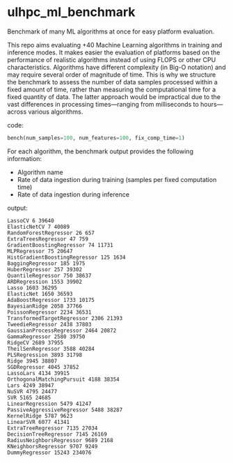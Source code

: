 # ulhpc_ml_benchmark
Benchmark of many ML algorithms at once for easy platform evaluation.

This repo aims evaluating +40 Machine Learning algorithms in training and inference modes. It makes easier the evaluation of platforms based on the performance of realistic algorithms instead of using FLOPS or other CPU characteristics. Algorithms have different complexity (in Big-O notation) and may require several order of magnitude of time. This is why we structure the benchmark to assess the number of data samples processed within a fixed amount of time, rather than measuring the computational time for a fixed quantity of data. The latter approach would be impractical due to the vast differences in processing times—ranging from milliseconds to hours—across various algorithms.

code:
```python
bench(num_samples=100, num_features=100, fix_comp_time=1)
```
For each algorithm, the benchmark output provides the following information:

*    Algorithm name
*    Rate of data ingestion during training (samples per fixed computation time)
* Rate of data ingestion during inference

output:
```
LassoCV 6 39640
ElasticNetCV 7 40089
RandomForestRegressor 26 657
ExtraTreesRegressor 47 759
GradientBoostingRegressor 74 11731
MLPRegressor 75 20647
HistGradientBoostingRegressor 125 1634
BaggingRegressor 185 1975
HuberRegressor 257 39302
QuantileRegressor 750 38637
ARDRegression 1553 39902
Lasso 1603 36295
ElasticNet 1650 36593
AdaBoostRegressor 1733 10175
BayesianRidge 2058 37766
PoissonRegressor 2234 36531
TransformedTargetRegressor 2306 21393
TweedieRegressor 2438 37803
GaussianProcessRegressor 2464 20872
GammaRegressor 2580 39750
RidgeCV 2689 37955
TheilSenRegressor 3588 40284
PLSRegression 3893 31798
Ridge 3945 38807
SGDRegressor 4045 37852
LassoLars 4134 39915
OrthogonalMatchingPursuit 4188 38354
Lars 4249 38947
NuSVR 4795 24477
SVR 5165 24685
LinearRegression 5479 41247
PassiveAggressiveRegressor 5488 38287
KernelRidge 5787 9623
LinearSVR 6077 41341
ExtraTreeRegressor 7135 27034
DecisionTreeRegressor 7145 26169
RadiusNeighborsRegressor 9689 2168
KNeighborsRegressor 9707 9249
DummyRegressor 15243 234076
```
